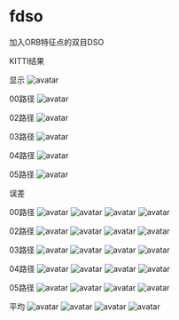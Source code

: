 ﻿# fdso
加入ORB特征点的双目DSO

KITTI结果

显示
![avatar](result/show.png)

00路径
![avatar](result/plot_path/00.png)

02路径
![avatar](result/plot_path/02.png)

03路径
![avatar](result/plot_path/03.png)

04路径
![avatar](result/plot_path/04.png)

05路径
![avatar](result/plot_path/05.png)


误差

00路径
![avatar](result/plot_error/00_rl.png)
![avatar](result/plot_error/00_rs.png)
![avatar](result/plot_error/00_tl.png)
![avatar](result/plot_error/00_ts.png)

02路径
![avatar](result/plot_error/02_rl.png)
![avatar](result/plot_error/02_rs.png)
![avatar](result/plot_error/02_tl.png)
![avatar](result/plot_error/02_ts.png)

03路径
![avatar](result/plot_error/03_rl.png)
![avatar](result/plot_error/03_rs.png)
![avatar](result/plot_error/03_tl.png)
![avatar](result/plot_error/03_ts.png)

04路径
![avatar](result/plot_error/04_rl.png)
![avatar](result/plot_error/04_rs.png)
![avatar](result/plot_error/04_tl.png)
![avatar](result/plot_error/04_ts.png)

05路径
![avatar](result/plot_error/05_rl.png)
![avatar](result/plot_error/05_rs.png)
![avatar](result/plot_error/05_tl.png)
![avatar](result/plot_error/05_ts.png)

平均
![avatar](result/plot_error/avg_rl.png)
![avatar](result/plot_error/avg_rs.png)
![avatar](result/plot_error/avg_tl.png)
![avatar](result/plot_error/avg_ts.png)